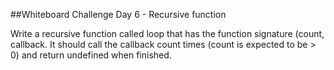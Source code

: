 ##Whiteboard Challenge Day 6 - Recursive function

Write a recursive function called loop that has the function signature (count, callback. It should call the callback count times (count is expected to be > 0) and return undefined when finished.
